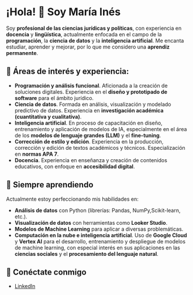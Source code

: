 # ¡Hola! 👋 Soy María Inés

Soy **profesional de las ciencias jurídicas y políticas**, con experiencia en **docencia** y **lingüística**, actualmente enfocada en el campo de la **programación**, la **ciencia de datos** y la **inteligencia artificial**. Me encanta estudiar, aprender y mejorar, por lo que me considero una **aprendiz permanente**.

## 🧠 Áreas de interés y experiencia:

- **Programación y análisis funcional**. Aficionada a la creación de soluciones digitales. Experiencia en el **diseño y prototipado de software** para el ámbito jurídico.
- **Ciencia de datos**. Formada en análisis, visualización y modelado predictivo de datos. Experiencia en **investigación académica (cuantitativa y cualitativa)**.
- **Inteligencia artificial**. En proceso de capacitación en diseño, entrenamiento y aplicación de modelos de IA, especialmente en el área de los **modelos de lenguaje grandes (LLM)** y el **fine-tuning**.
- **Corrección de estilo y edición**. Experiencia en la producción, corrección y edición de textos académicos y técnicos. Especialización en **normas APA 7**.
- **Docencia**. Experiencia en enseñanza y creación de contenidos educativos, con enfoque en **accesibilidad digital**.

## 🌱 Siempre aprendiendo

Actualmente estoy perfeccionando mis habilidades en:

- **Análisis de datos** con Python (librerías: Pandas, NumPy,Scikit-learn, etc.).
- **Visualización de datos** con herramientas como **Looker Studio**.
- **Modelos de Machine Learning** para aplicar a diversas problemáticas.
- **Computación en la nube e inteligencia artificial**. Uso de **Google Cloud** y **Vertex AI** para el desarrollo, entrenamiento y despliegue de modelos de machine learning, con especial interés en sus aplicaciones en las **ciencias sociales** y el **procesamiento del lenguaje natural**.

## 🔗 Conéctate conmigo
- [LinkedIn](https://www.linkedin.com/in/mariainesabarrateguif)
